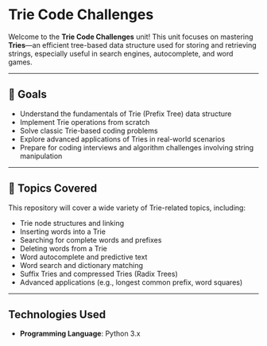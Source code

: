 # Trie Code Challenges

Welcome to the **Trie Code Challenges** unit! This unit focuses on mastering **Tries**—an efficient tree-based data structure used for storing and retrieving strings, especially useful in search engines, autocomplete, and word games.

---

## 🚀 Goals

- Understand the fundamentals of Trie (Prefix Tree) data structure
- Implement Trie operations from scratch
- Solve classic Trie-based coding problems
- Explore advanced applications of Tries in real-world scenarios
- Prepare for coding interviews and algorithm challenges involving string manipulation

---

## 🧩 Topics Covered

This repository will cover a wide variety of Trie-related topics, including:

- Trie node structures and linking
- Inserting words into a Trie
- Searching for complete words and prefixes
- Deleting words from a Trie
- Word autocomplete and predictive text
- Word search and dictionary matching
- Suffix Tries and compressed Tries (Radix Trees)
- Advanced applications (e.g., longest common prefix, word squares)

---

## Technologies Used

- **Programming Language**: Python 3.x
